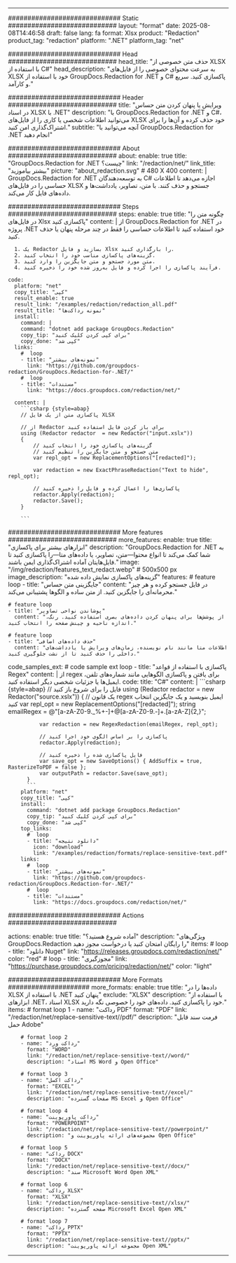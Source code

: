 
---
############################# Static ############################
layout: "format"
date:  2025-08-08T14:46:58
draft: false
lang: fa
format: Xlsx
product: "Redaction"
product_tag: "redaction"
platform: ".NET"
platform_tag: "net"

############################# Head ############################
head_title: "حذف متن خصوصی از XLSX با استفاده از C#"
head_description: "به سرعت محتوای خصوصی را از فایل‌های XLSX خود با استفاده از GroupDocs.Redaction for .NET و C# پاکسازی کنید. سریع و کارآمد."

############################# Header ############################
title: "ویرایش یا پنهان کردن متن حساس در اسناد XLSX با .NET" 
description: "با GroupDocs.Redaction for .NET و C#، می‌توانید اطلاعات شخصی یا کاری را از فایل‌های XLSX خود حذف کرده و آن‌ها را برای اشتراک‌گذاری امن کنید."
subtitle: "آنچه می‌توانید با GroupDocs.Redaction for .NET انجام دهید" 

############################# About ############################
about:
    enable: true
    title: "GroupDocs.Redaction for .NET چیست؟"
    link: "/redaction/net/"
    link_title: "بیشتر بیاموزید"
    picture: "about_redaction.svg" # 480 X 400
    content: |
       GroupDocs.Redaction for .NET به توسعه‌دهندگان C# اجازه می‌دهد تا اطلاعات حساسی را در فایل‌های XLSX جستجو و حذف کنند. با متن، تصاویر، یادداشت‌ها و داده‌های فایل کار می‌کند.

############################# Steps ############################
steps:
    enable: true
    title: "چگونه متن را در فایل‌های Xlsx پاکسازی کنید"
    content: |
      از GroupDocs.Redaction for .NET در پروژه .NET خود استفاده کنید تا اطلاعات حساسی را فقط در چند مرحله پنهان یا حذف کنید.
      
      1. یک Redactor بسازید و فایل Xlsx را بارگذاری کنید.
      2. گزینه‌های پاکسازی مناسب خود را انتخاب کنید.
      3. متن مورد جستجو و متن جایگزین را وارد کنید.
      4. فرآیند پاکسازی را اجرا کرده و فایل به‌روز شده خود را ذخیره کنید.
   
    code:
      platform: "net"
      copy_title: "کپی"
      result_enable: true
      result_link: "/examples/redaction/redaction_all.pdf"
      result_title: "نمونه رداکت‌ها"
      install:
        command: |
        command: "dotnet add package GroupDocs.Redaction"
        copy_tip: "برای کپی کردن کلیک کنید"
        copy_done: "کپی شد"
      links:
        #  loop
        - title: "نمونه‌های بیشتر"
          link: "https://github.com/groupdocs-redaction/GroupDocs.Redaction-for-.NET/"
        #  loop
        - title: "مستندات"
          link: "https://docs.groupdocs.com/redaction/net/"
          
      content: |
        ```csharp {style=abap}
        // پاکسازی متن از یک فایل XLSX

        // از Redactor برای باز کردن فایل استفاده کنید
        using (Redactor redactor  = new Redactor("input.xslx"))
        {
            // گزینه‌های پاکسازی خود را انتخاب کنید
            // متن جستجو و متن جایگزین را تنظیم کنید
            var repl_opt = new ReplacementOptions("[redacted]");
            
            var redaction = new ExactPhraseRedaction("Text to hide", repl_opt);

            // پاکسازی‌ها را اعمال کرده و فایل را ذخیره کنید
            redactor.Apply(redaction);
            redactor.Save();
        }
        
        ```            


############################# More features ############################
more_features:
  enable: true
  title: "ابزارهای بیشتر برای پاکسازی"
  description: "GroupDocs.Redaction for .NET به شما کمک می‌کند تا انواع محتوا—متن، تصاویر، یا داده‌های متا—را پاکسازی کنید تا فایل‌هایتان آماده اشتراک‌گذاری ایمن باشند."
  image: "/img/redaction/features_text_redact.webp" # 500x500 px
  image_description: "گزینه‌های پاکسازی نمایش داده شده"
  features:
    # feature loop
    - title: "جایگزینی متن حساس"
      content: "در فایل جستجو کرده و هر چیز محرمانه‌ای را جایگزین کنید. از متن ساده و الگوها پشتیبانی می‌کند."

    # feature loop
    - title: "پوشاندن نواحی تصاویر"
      content: "از پوشش‌ها برای پنهان کردن داده‌های بصری استفاده کنید. رنگ، اندازه ناحیه و چینش صفحه را انتخاب کنید."

    # feature loop
    - title: "حذف داده‌های اضافی"
      content: "اطلاعات متا مانند نام نویسنده، زمان‌های ویرایش یا یادداشت‌های داخلی را حذف کنید تا از نشت جلوگیری کنید."
      
  code_samples_ext:
    # code sample ext loop
    - title: "پاکسازی با استفاده از قواعد Regex"
      content: |
        از regex برای یافتن و پاکسازی الگوهایی مانند شماره‌های تلفن، ایمیل‌ها یا جزئیات شخصی دیگر استفاده کنید.
      code:
        title: "C#"
        content: |
          ```csharp {style=abap}
          //  فایل را برای شروع باز کنید
          using (Redactor redactor  = new Redactor("source.xslx"))
          {
              // یک قانون regex ایمیل بنویسید و یک جایگزین انتخاب کنید
              var repl_opt = new ReplacementOptions("[redacted]");
              string emailRegex = @"[a-zA-Z0-9._%+-]+@[a-zA-Z0-9.-]+\.[a-zA-Z]{2,}";

              var redaction = new RegexRedaction(emailRegex, repl_opt);

              // پاکسازی را بر اساس الگوی خود اجرا کنید
              redactor.Apply(redaction);

              // فایل پاکسازی شده را ذخیره کنید
              var save_opt = new SaveOptions() { AddSuffix = true, RasterizeToPDF = false };
              var outputPath = redactor.Save(save_opt);
          }
          ```
        platform: "net"
        copy_title: "کپی"
        install:
          command: "dotnet add package GroupDocs.Redaction"
          copy_tip: "برای کپی کردن کلیک کنید"
          copy_done: "کپی شد"
        top_links:
          #  loop
          - title: "دانلود نتیجه"
            icon: "download"
            link: "/examples/redaction/formats/replace-sensitive-text.pdf"
        links:
          #  loop
          - title: "نمونه‌های بیشتر"
            link: "https://github.com/groupdocs-redaction/GroupDocs.Redaction-for-.NET/"
          #  loop
          - title: "مستندات"
            link: "https://docs.groupdocs.com/redaction/net/"


############################# Actions ############################

actions:
  enable: true
  title: "آماده شروع هستید؟"
  description: "ویژگی‌های GroupDocs.Redaction را رایگان امتحان کنید یا درخواست مجوز دهید"
  items:
    #  loop
    - title: "دانلود Nuget"
      link: "https://releases.groupdocs.com/redaction/net/"
      color: "red"
        #  loop
    - title: "مجوزگیری"
      link: "https://purchase.groupdocs.com/pricing/redaction/net/"
      color: "light"


############################# More Formats #####################
more_formats:
    enable: true
    title: "داده‌ها را در XLSX با استفاده از .NET پنهان کنید"
    exclude: "XLSX"
    description: "با استفاده از ابزارهای .NET، اسناد XLSX خود را پاکسازی کنید. داده‌های خود را خصوصی نگه دارید."
    items: 
        # format loop 1
        - name: "رداکت PDF"
          format: "PDF"
          link: "/redaction/net/replace-sensitive-text//pdf/"
          description: "فرمت سند قابل حمل Adobe"

        # format loop 2
        - name: "رداکت ورد"
          format: "WORD"
          link: "/redaction/net/replace-sensitive-text//word/"
          description: "اسناد MS Word و Open Office"
          
        # format loop 3
        - name: "رداکت اکسل"
          format: "EXCEL"
          link: "/redaction/net/replace-sensitive-text//excel/"
          description: "صفحات گسترده MS Excel و Open Office"

        # format loop 4
        - name: "رداکت پاورپوینت"
          format: "POWERPOINT"
          link: "/redaction/net/replace-sensitive-text//powerpoint/"
          description: "مجموعه‌های ارائه پاورپوینت و Open Office"

        # format loop 5
        - name: "رداکت DOCX"
          format: "DOCX"
          link: "/redaction/net/replace-sensitive-text//docx/"
          description: "سند Microsoft Word Open XML"
          
        # format loop 6
        - name: "رداکت XLSX"
          format: "XLSX"
          link: "/redaction/net/replace-sensitive-text//xlsx/"
          description: "صفحه گسترده Microsoft Excel Open XML"
          
        # format loop 7
        - name: "رداکت PPTX"
          format: "PPTX"
          link: "/redaction/net/replace-sensitive-text//pptx/"
          description: "مجموعه ارائه پاورپوینت Open XML"


---